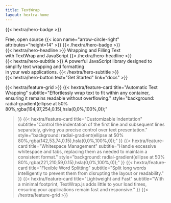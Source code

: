 ```yaml
---
title: TextWrap
layout: hextra-home
---
```


{{< hextra/hero-badge >}}
  <div class="hx-w-2 hx-h-2 hx-rounded-full hx-bg-primary-400"></div>
  <span>Free, open source</span>
  {{< icon name="arrow-circle-right" attributes="height=14" >}}
{{< /hextra/hero-badge >}}

<div class="hx-mt-6 hx-mb-6">
{{< hextra/hero-headline >}}
  Wrapping and Filling Text&nbsp;<br class="sm:hx-block hx-hidden" />with TextWrap and JavaScript
{{< /hextra/hero-headline >}}
</div>

<div class="hx-mb-12">
{{< hextra/hero-subtitle >}}
 A powerful JavaScript library designed to&nbsp;<br class="sm:hx-block hx-hidden" />simplify text wrapping and formatting&nbsp;<br class="sm:hx-block hx-hidden" />in your web applications.
{{< /hextra/hero-subtitle >}}
</div>

<div class="hx-mb-6">
{{< hextra/hero-button text="Get Started" link="docs" >}}
</div>

<div class="hx-mt-6"></div>

{{< hextra/feature-grid >}}
  {{< hextra/feature-card
    title="Automatic Text Wrapping"
    subtitle="Effortlessly wrap text to fit within any container, ensuring it remains readable without overflowing."
    style="background: radial-gradient(ellipse at 50% 80%,rgba(194,97,254,0.15),hsla(0,0%,100%,0));"
  >}}
  {{< hextra/feature-card
    title="Customizable Indentation"
    subtitle="Control the indentation of the first line and subsequent lines separately, giving you precise control over text presentation."
    style="background: radial-gradient(ellipse at 50% 80%,rgba(142,53,74,0.15),hsla(0,0%,100%,0));"
  >}}
  {{< hextra/feature-card
    title="Whitespace Management"
    subtitle="Handle excessive whitespace and tabs, replacing them as needed to maintain a consistent format."
    style="background: radial-gradient(ellipse at 50% 80%,rgba(221,210,59,0.15),hsla(0,0%,100%,0));"
  >}}
  {{< hextra/feature-card
    title="Flexible Word Splitting"
    subtitle="Split long words intelligently to prevent them from disrupting the layout or readability."
  >}}
  {{< hextra/feature-card
    title="Lightweight and Fast"
    subtitle="With a minimal footprint, TextWrap.js adds little to your load times, ensuring your applications remain fast and responsive."
  >}}
{{< /hextra/feature-grid >}}
